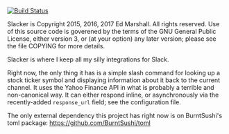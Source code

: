 [![Build Status](https://travis-ci.org/logic/slacker.svg?branch=master)](https://travis-ci.org/logic/slacker/)

Slacker is Copyright 2015, 2016, 2017 Ed Marshall. All rights reserved. Use of
this source code is goverened by the terms of the GNU General Public License,
either version 3, or (at your option) any later version; please see the file
COPYING for more details.

Slacker is where I keep all my silly integrations for Slack.

Right now, the only thing it has is a simple slash command for looking up a
stock ticker symbol and displaying information about it back to the current
channel. It uses the Yahoo Finance API in what is probably a terrible and
non-canonical way. It can either respond inline, or asynchronously via the
recently-added `response_url` field; see the configuration file.

The only external dependency this project has right now is on BurntSushi's toml
package: https://github.com/BurntSushi/toml
